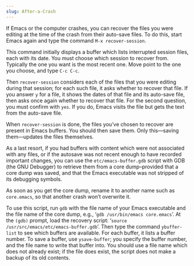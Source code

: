 ```yaml
---
slug: After-a-Crash
---
```


If Emacs or the computer crashes, you can recover the files you were editing at the time of the crash from their auto-save files. To do this, start Emacs again and type the command `M-x recover-session`.

This command initially displays a buffer which lists interrupted session files, each with its date. You must choose which session to recover from. Typically the one you want is the most recent one. Move point to the one you choose, and type `C-c C-c`.

Then `recover-session` considers each of the files that you were editing during that session; for each such file, it asks whether to recover that file. If you answer `y` for a file, it shows the dates of that file and its auto-save file, then asks once again whether to recover that file. For the second question, you must confirm with `yes`. If you do, Emacs visits the file but gets the text from the auto-save file.

When `recover-session` is done, the files you’ve chosen to recover are present in Emacs buffers. You should then save them. Only this—saving them—updates the files themselves.

As a last resort, if you had buffers with content which were not associated with any files, or if the autosave was not recent enough to have recorded important changes, you can use the `etc/emacs-buffer.gdb` script with GDB (the GNU Debugger) to retrieve them from a core dump–provided that a core dump was saved, and that the Emacs executable was not stripped of its debugging symbols.

As soon as you get the core dump, rename it to another name such as `core.emacs`, so that another crash won’t overwrite it.

To use this script, run `gdb` with the file name of your Emacs executable and the file name of the core dump, e.g., ‘`gdb /usr/bin/emacs core.emacs`’. At the `(gdb)` prompt, load the recovery script: ‘`source /usr/src/emacs/etc/emacs-buffer.gdb`’. Then type the command `ybuffer-list` to see which buffers are available. For each buffer, it lists a buffer number. To save a buffer, use `ysave-buffer`; you specify the buffer number, and the file name to write that buffer into. You should use a file name which does not already exist; if the file does exist, the script does not make a backup of its old contents.
